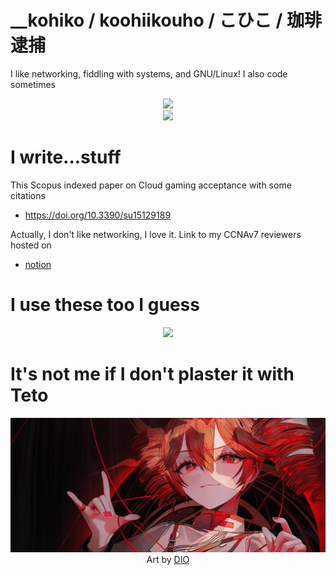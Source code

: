 # __kohiko / koohiikouho / こひこ / 珈琲逮捕

I like networking, fiddling with systems, and GNU/Linux! I also code sometimes

<p align="center">
    <a href="https://skillicons.dev/">
        <img src="https://skillicons.dev/icons?i=c,cpp,html,css,js,java,jquery,mysql,nodejs,py,react,rust"/>
        <br>
        <img src="https://skillicons.dev/icons?i=svelte,tailwind,bootstrap,ts,express,php,matlab"/>
    </a>
</p>

# I write...stuff
<p>
    This Scopus indexed paper on Cloud gaming acceptance with some citations
    <ul>
        <li>
            <a href="https://doi.org/10.3390/su15129189"> https://doi.org/10.3390/su15129189 </a>
        </li>
    </ul>
    Actually, I don't like networking, I love it. Link to my CCNAv7 reviewers hosted on
    <ul>
        <li>
            <a href="https://exclusive-scribe-2f7.notion.site/ITNET-Series-Reviewers-1bcbbf26bed680acb236faee5d507712?source=copy_link">
                notion
            </a>
        </li>
    </ul>
</p>

# I use these too I guess
<p align="center">
    <a href="https://skillicons.dev/">
        <img src="https://skillicons.dev/icons?i=linux,debian,mint,redhat,ubuntu,nginx,neovim,vscode,bash,windows,powershell,latex">
    </a>
</p>

# It's not me if I don't plaster it with Teto
<p align="center">
    <img    src="https://github.com/koohiikouho/koohiikouho/blob/main/tetobanner.png?raw=true"
            href="https://www.pixiv.net/en/artworks/121497605"/>
    <br>
    Art by
    <a href="https://www.pixiv.net/en/users/13910119">
        DIO
    </a>
</p>
